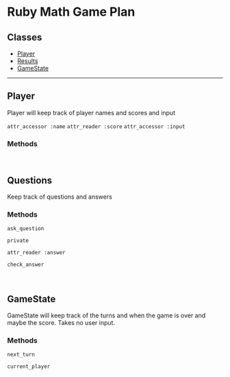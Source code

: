 # Ruby Math Game Plan

## Classes
- [Player](#player)
- [Results](#results)
- [GameState](#gamestate)

---

## Player
Player will keep track of player names and scores and input

`attr_accessor :name`
`attr_reader :score`
`attr_accessor :input`


### Methods


&nbsp;

## Questions
Keep track of questions and answers

### Methods
`ask_question`

`private`

`attr_reader :answer`

`check_answer`

&nbsp;


## GameState
GameState will keep track of the turns and when the game is over and maybe the score.
Takes no user input.

### Methods
`next_turn`

`current_player`






